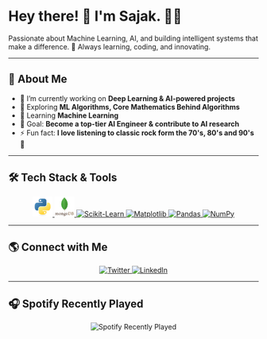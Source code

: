 # Hey there! 👋 I'm Sajak. 👨‍💻  

Passionate about Machine Learning, AI, and building intelligent systems that make a difference. 🚀 Always learning, coding, and innovating.  

---

## 🚀 About Me  

- 🔭 I’m currently working on **Deep Learning & AI-powered projects**  
- 📖 Exploring **ML Algorithms, Core Mathematics Behind Algorithms**  
- 🌱 Learning **Machine Learning**  
- 🎯 Goal: **Become a top-tier AI Engineer & contribute to AI research**    
- ⚡ Fun fact: **I love listening to classic rock form the 70's, 80's and 90's 🛌**  

---

## 🛠️ Tech Stack & Tools  
<p align="center">  
  <a href="https://www.python.org/" target="_blank" rel="noreferrer">  
    <img src="https://raw.githubusercontent.com/devicons/devicon/master/icons/python/python-original.svg" alt="Python" width="40" height="40"/>  
  </a>  
  <a href="https://www.mongodb.com/" target="_blank" rel="noreferrer">  
    <img src="https://raw.githubusercontent.com/devicons/devicon/master/icons/mongodb/mongodb-original-wordmark.svg" alt="MongoDB" width="40" height="40"/>  
  </a>  
  <a href="https://scikit-learn.org/" target="_blank" rel="noreferrer">  
    <img src="https://upload.wikimedia.org/wikipedia/commons/0/05/Scikit_learn_logo_small.svg" alt="Scikit-Learn" width="40" height="40"/>  
  </a>  
  <a href="https://matplotlib.org/" target="_blank" rel="noreferrer">  
    <img src="https://upload.wikimedia.org/wikipedia/commons/8/84/Matplotlib_icon.svg" alt="Matplotlib" width="40" height="40"/>  
  </a>  
  <a href="https://pandas.pydata.org/" target="_blank" rel="noreferrer">  
    <img src="https://upload.wikimedia.org/wikipedia/commons/e/ed/Pandas_logo.svg" alt="Pandas" width="40" height="40"/>  
  </a>  
  <a href="https://numpy.org/" target="_blank" rel="noreferrer">  
    <img src="https://upload.wikimedia.org/wikipedia/commons/3/31/NumPy_logo_2020.svg" alt="NumPy" width="40" height="40"/>  
  </a>  
</p>  

---

## 🌎 Connect with Me  
<p align="center">  
  <a href="https://x.com/imBrogrammer" target="_blank">  
    <img src="https://img.shields.io/badge/Twitter-%231DA1F2.svg?&style=for-the-badge&logo=Twitter&logoColor=white" alt="Twitter"/>  
  </a>  
  <a href="https://www.linkedin.com/in/sajak-basnet-7b2792353" target="_blank">  
    <img src="https://img.shields.io/badge/LinkedIn-%230A66C2.svg?&style=for-the-badge&logo=LinkedIn&logoColor=white" alt="LinkedIn"/>  
  </a>   
</p>  

---

## 🎧 Spotify Recently Played  
<p align="center">  
  <img src="https://spotify-recently-played-readme.vercel.app/api?user=31s4fg3lf4sjyvskdx6s65fffg5u&unique=1" alt="Spotify Recently Played" />  
</p>  



